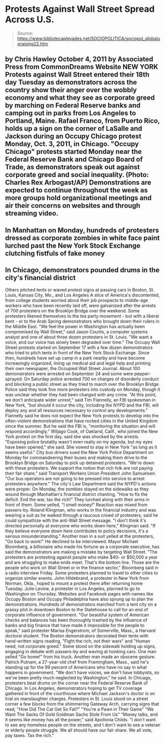 # Protests Against Wall Street Spread Across U.S.

> Source: https://www.bibliotecapleyades.net/SOCIOPOLITICA/sociopol_globalupraising22.htm

by Chris Hawley
October 4, 2011 by
Associated Press
from
CommonDreams Website
NEW YORK
Protests against Wall Street entered their 18th
day Tuesday as demonstrators across the country show their anger over the
wobbly economy and what they see as corporate greed by marching on Federal
Reserve banks and camping out in parks from Los Angeles to Portland, Maine.
Rafael Franco, from Puerto Rico, holds up a sign on the corner of LaSalle
and Jackson
during an Occupy Chicago protest Monday, Oct. 3, 2011, in
Chicago.
"Occupy Chicago" protests started Monday near the Federal Reserve
Bank and Chicago Board of Trade,
as demonstrators speak out against
corporate greed and social inequality.
(Photo: Charles Rex Arbogast/AP)
Demonstrations are expected to continue throughout the week as more groups
hold organizational meetings and air their concerns on websites and through
streaming video.
-
In Manhattan on Monday, hundreds of protesters dressed as corporate zombies
in white face paint lurched past the New York Stock Exchange clutching
fistfuls of fake money
-
In Chicago, demonstrators pounded drums in the
city's financial district
-
Others pitched tents or waved protest
signs at passing cars in Boston, St. Louis, Kansas City, Mo., and
Los Angeles
A slice of America's discontented, from college students worried about their
job prospects to middle-age workers who have been recently laid off, were
galvanized after the arrests of 700 protesters on the Brooklyn Bridge over
the weekend.
Some protesters likened themselves to the tea party movement - but with a
liberal bent - or to the
Arab Spring demonstrators who brought down their
rulers in the Middle East.
"We feel the power in Washington has actually been compromised by Wall
Street," said Jason Counts, a computer systems analyst and one of about
three dozen protesters in St. Louis.
"We want a voice, and our voice has
slowly been degraded over time."
The Occupy Wall Street protests started on September 17 with a few dozen
demonstrators who tried to pitch tents in front of the New York Stock
Exchange.
Since then, hundreds have set up camp in a park nearby and have
become increasingly organized, lining up medical aid and legal help and
printing their own newspaper, the
Occupied Wall Street Journal.
About 100 demonstrators were arrested on September 24 and some were
pepper-sprayed. On Saturday police arrested 700 on charges of disorderly
conduct and blocking a public street as they tried to march over the
Brooklyn Bridge.
Police said they took five more protesters into custody on
Monday, though it was unclear whether they had been charged with any crime.
"At this point, we don't anticipate wider unrest," said Tim Flannelly, an
FBI spokesman in New York, "but should it occur the city, including the NYPD
and the FBI, will deploy any and all resources necessary to control any
developments."
Flannelly said he does not expect the New York protests to develop into the
often-violent demonstrations that have rocked cities in the United Kingdom
since the summer.
But he said the FBI is,
"monitoring the situation and will
respond accordingly."
Wiljago Cook, of Oakland, Calif., who joined the New York protest on the
first day, said she was shocked by the arrests.
"Exposing police brutality wasn't even really on my agenda, but my eyes have
been opened," she said. She vowed to stay in New York "as long as it seems
useful."
City bus drivers sued the New York Police Department on Monday for
commandeering their buses and making them drive to the Brooklyn Bridge on
Saturday to pick up detained protesters.
"We're down with these protesters. We support the notion that rich folk are
not paying their fair share," said Transport Workers Union President John
Samuelsen. "Our bus operators are not going to be pressed into service to
arrest protesters anywhere."
The city's Law Department said the NYPD's actions were proper.
On Monday, the zombies stayed on the sidewalks as they wound through
Manhattan's financial district chanting,
"How to fix the deficit: End the
war, tax the rich!"
They lurched along with their arms in front of them.
Some yelled, "I smell money!"
Reaction was mixed from passers-by.
Roland Klingman, who works in the financial industry and was wearing a suit
as he walked through a raucous crowd of protesters, said he could sympathize
with the anti-Wall Street message.
"I don't think it's directed personally at everyone who works down here,"
Klingman said. "If they believe everyone down here contributes to policy
decisions, it's a serious misunderstanding."
Another man in a suit yelled at the protesters,
"Go back to work!"
He
declined to be interviewed.
Mayor Michael Bloomberg, a billionaire who made his fortune as a corporate
executive, has said the demonstrators are making a mistake by targeting Wall
Street.
"The protesters are protesting against people who make $40- or $50,000 a
year and are struggling to make ends meet. That's the bottom line. Those are
the people who work on Wall Street or in the finance sector," Bloomberg said
in a radio interview Friday.
Some protesters planned to travel to other cities to organize similar
events.
John Hildebrand, a protester in New York from Norman, Okla., hoped to mount
a protest there after returning home Tuesday. Julie Levine, a protester in
Los Angeles, planned to go to Washington on Thursday.
Websites and Facebook pages with names like Occupy Boston and Occupy
Philadelphia have also sprung up to plan the demonstrations.
Hundreds of demonstrators marched from a tent city on a grassy plot in
downtown Boston to the Statehouse to call for an end of corporate influence
of government.
"Our beautiful system of American checks and balances has been thoroughly
trashed by the influence of banks and big finance that have made it
impossible for the people to speak," said protester Marisa Engerstrom, of
Somerville, Mass., a Harvard doctoral student.
The Boston demonstrators decorated their tents with hand-written signs
reading,
"Fight the rich, not their wars" and "Human need, not corporate
greed."
Some stood on the sidewalk holding up signs, engaging in debate with
passers-by and waving at honking cars. One man yelled "Go home!" from his
truck. Another man made an obscene gesture.
Patrick Putnam, a 27-year-old chef from Framingham, Mass., said he's
standing up for the 99 percent of Americans who have no say in what happens
in government.
"We don't have voices, we don't have lobbyists, so we've been pretty much
neglected by Washington," he said.
In Chicago, protesters beat drums on the corner near the Federal Reserve
Bank of Chicago. In Los Angeles, demonstrators hoping to get TV coverage
gathered in front of the courthouse where Michael Jackson's doctor is on
trial on manslaughter charges.
Protesters in St. Louis stood on a street corner a few blocks from the
shimmering Gateway Arch, carrying signs that read,
"How Did The Cat Get So
Fat?"
"You're a Pawn in Their Game"
"We Want The Sacks Of Gold Goldman
Sachs Stole From Us"
"Money talks, and it seems like money has all the power," said Apollonia
Childs. "I don't want to see any homeless people on the streets, and I don't
want to see a veteran or elderly people struggle. We all should have our
fair share. We all vote, pay taxes. Tax the rich."
